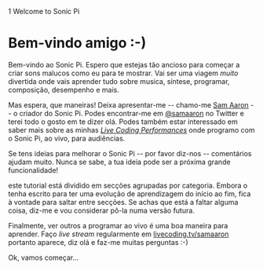 1 Welcome to Sonic Pi

# Bem-vindo amigo :-)

Bem-vindo ao Sonic Pi. Espero que estejas tão ancioso para começar a criar sons malucos como eu para te mostrar. Vai ser uma viagem *muito* divertida onde vais aprender tudo sobre musica, síntese, programar, composição, desempenho e mais.

Mas espera, que maneiras! Deixa apresentar-me -- chamo-me [Sam Aaron](http://twitter.com/samaaron) -- o criador do Sonic Pi.
Podes encontrar-me em [@samaaron](http://twitter.com/samaaron) no Twitter e terei todo o gosto em te dizer olá. Podes também estar interessado em saber mais sobre as minhas [*Live Coding Performances*](http://facebook.com/livecodersamaaron) onde programo com o Sonic Pi, ao vivo, para audiências.

Se tens ideias para melhorar o Sonic Pi -- por favor diz-nos -- comentários ajudam muito. Nunca se sabe, a tua ideia pode ser a próxima grande funcionalidade!

este tutorial está dividido em secções agrupadas por categoria. Embora o tenha escrito para ter uma evolução de aprendizagem do início ao fim, fica à vontade para saltar entre secções. Se achas que está a faltar alguma coisa, diz-me e vou considerar pô-la numa versão futura.

Finalmente, ver outros a programar ao vivo é uma boa maneira para aprender. Faço *live stream* regularmente em [livecoding.tv/samaaron](http://livecoding.tv/samaaron) portanto aparece, diz olá e faz-me muitas perguntas :-)

Ok, vamos começar...

